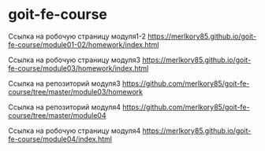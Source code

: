 # goit-fe-course
Ссылка на робочую страницу модуля1-2
https://merlkory85.github.io/goit-fe-course/module01-02/homework/index.html


Ссылка на робочую страницу модуля3
https://merlkory85.github.io/goit-fe-course/module03/homework/index.html

Ссылка на репозиторий модуля3
https://github.com/merlkory85/goit-fe-course/tree/master/module03/homework

Ссылка на репозиторий модуля4
https://github.com/merlkory85/goit-fe-course/tree/master/module04

Ссылка на робочую страницу модуля4
https://merlkory85.github.io/goit-fe-course/module04/index.html


